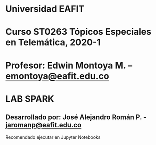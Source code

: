 # Universidad EAFIT
# Curso ST0263 Tópicos Especiales en Telemática, 2020-1
# Profesor: Edwin Montoya M. – emontoya@eafit.edu.co

# LAB SPARK
## Desarrollado por: José Alejandro Román P. - jaromanp@eafit.edu.co

Recomendado ejecutar en Jupyter Notebooks

